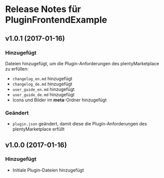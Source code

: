 # Release Notes für PluginFrontendExample
 
## v1.0.1 (2017-01-16)
 
### Hinzugefügt
Dateien hinzugefügt, um die Plugin-Anforderungen des plentyMarketplace zu erfüllen:

- `changelog_en.md`  hinzugefügt
- `changelog_de.md`  hinzugefügt
- `user_guide_en.md` hinzugefügt
- `user_guide_de.md` hinzugefügt
- Icons und Bilder im **meta**-Ordner hinzugefügt

### Geändert
- `plugin.json` geändert, damit diese die Plugin-Anforderungen des plentyMarketplace erfüllt
 
## v1.0.0 (2017-01-16)
 
### Hinzugefügt
- Initiale Plugin-Dateien hinzugefügt